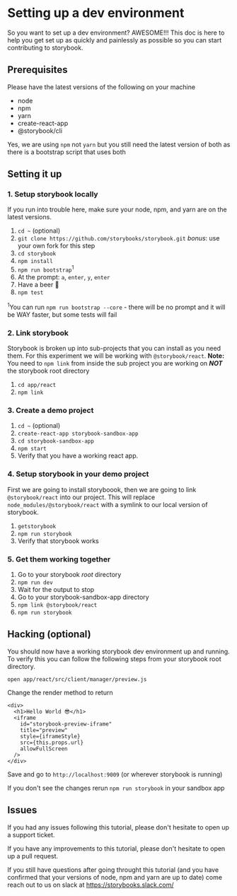 # Setting up a dev environment

So you want to set up a dev environment? AWESOME!!! This doc is here to help you get set up as quickly and painlessly as possible so you can start contributing to storybook.

## Prerequisites

Please have the latest versions of the following on your machine

-   node
-   npm
-   yarn
-   create-react-app
-   @storybook/cli

Yes, we are using `npm` not `yarn` but you still need the latest version of both as there is a bootstrap script that uses both

## Setting it up

### 1.  Setup storybook locally

If you run into trouble here, make sure your node, npm, and yarn are on the latest versions.

1.  `cd ~` (optional)
2.  `git clone https://github.com/storybooks/storybook.git` _bonus_: use your own fork for this step
3.  `cd storybook`
4.  `npm install`
5.  `npm run bootstrap`<sup>1</sup>
6.  At the prompt: `a`, `enter`, `y`, `enter`
7.  Have a beer 🍺
8.  `npm test`

<sup>1</sup>You can run `npm run bootstrap --core` - there will be no prompt and it will be WAY faster, but some tests will fail

### 2. Link storybook

Storybook is broken up into sub-projects that you can install as you need them. For this experiment we will be working with `@storybook/react`. 
**Note:** You need to `npm link` from inside the sub project you are working on **_NOT_** the storybook root directory

1.  `cd app/react`
2.  `npm link`

### 3. Create a demo project

1.  `cd ~` (optional)
2.  `create-react-app storybook-sandbox-app`
3.  `cd storybook-sandbox-app`
4.  `npm start`
5.  Verify that you have a working react app.

### 4. Setup storybook in your demo project

First we are going to install storyboook, then we are going to link `@storybook/react` into our project. This will replace `node_modules/@storybook/react` with a symlink to our local version of storybook. 

1.  `getstorybook`
2.  `npm run storybook`
3.  Verify that storybook works

### 5. Get them working together

1.  Go to your storybook _root_ directory 
2.  `npm run dev`
3.  Wait for the output to stop 
4.  Go to your storybook-sandbox-app directory
5.  `npm link @storybook/react`
6.  `npm run storybook`

## Hacking (optional)

You should now have a working storybook dev environment up and running. To verify this you can follow the following steps from your storybook root directory.

`open app/react/src/client/manager/preview.js`

Change the render method to return

```JSX
<div>
  <h1>Hello World 😎</h1>
  <iframe
    id="storybook-preview-iframe"
    title="preview"
    style={iframeStyle}
    src={this.props.url}
    allowFullScreen
  />
</div>
```

Save and go to `http://localhost:9009` (or wherever storybook is running)

If you don't see the changes rerun `npm run storybook` in your sandbox app

## Issues

If you had any issues following this tutorial, please don't hesitate to open up a support ticket.

If you have any improvements to this tutorial, please don't hesitate to open up a pull request.

If you still have questions after going throught this tutorial (and you have confirmed that your versions of node, npm and yarn are up to date) come reach out to us on slack at <https://storybooks.slack.com/>

